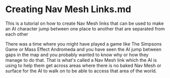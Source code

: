 # Creating Nav Mesh Links.md
This is a tutorial on how to create Nav Mesh links that can be used to make an AI character jump between one place to another that are separated from each other

There was a time where you might have played a game like The Simpsons Game or Mass Effect Andromeda and you have seen the AI jump between gaps in the map and you probably wanted to know why or how they manage to do that. That is what's called a Nav Mesh link which the AI is using to help them get across areas where there is no baked Nav Mesh or surface for the AI to walk on to be able to access that area of the world.
